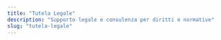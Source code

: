 ```yaml
---
title: "Tutela Legale"
description: "Supporto legale e consulenza per diritti e normative"
slug: "tutela-legale"
--- 
```

